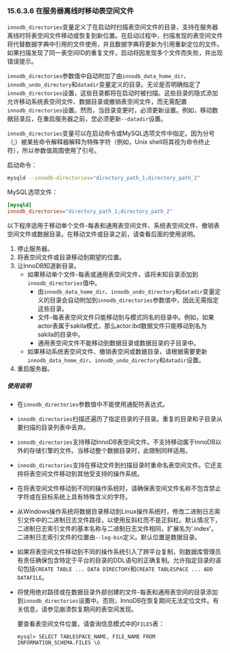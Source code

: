 ### 15.6.3.6 在服务器离线时移动表空间文件

`innodb_directories`变量定义了在启动时扫描表空间文件的目录，支持在服务器离线时将表空间文件移动或恢复到新位置。在启动过程中，扫描发现的表空间文件将代替数据字典中引用的文件使用，并且数据字典将更新为引用重新定位的文件。如果扫描发现了同一表空间ID的重复文件，启动将因发现多个文件而失败，并出现错误提示。

`innodb_directories`参数值中自动附加了由`innodb_data_home_dir`、`innodb_undo_directory`和`datadir`变量定义的目录。无论是否明确指定了`innodb_directories`设置，这些目录都将在启动时被扫描。这些目录的隐式添加允许移动系统表空间文件、数据目录或撤销表空间文件，而无需配置`innodb_directories`设置。然而，当目录变更时，必须更新设置。例如，移动数据目录后，在重启服务器之前，您必须更新`--datadir`设置。

`innodb_directories`变量可以在启动命令或MySQL选项文件中指定。因为分号（;）被某些命令解释器解释为特殊字符（例如，Unix shell将其视为命令终止符），所以参数值周围使用了引号。

启动命令：

```bash
mysqld --innodb-directories="directory_path_1;directory_path_2"
```

MySQL选项文件：

```ini
[mysqld]
innodb_directories="directory_path_1;directory_path_2"
```

以下程序适用于移动单个文件-每表和通用表空间文件、系统表空间文件、撤销表空间文件或数据目录。在移动文件或目录之前，请查看后面的使用说明。

1. 停止服务器。
2. 将表空间文件或目录移动到期望的位置。
3. 让InnoDB知道新目录。
   - 如果移动单个文件-每表或通用表空间文件，请将未知目录添加到`innodb_directories`值中。
     - 由`innodb_data_home_dir`、`innodb_undo_directory`和`datadir`变量定义的目录会自动附加到`innodb_directories`参数值中，因此无需指定这些目录。
     - 文件-每表表空间文件只能移动到与模式同名的目录中。例如，如果actor表属于sakila模式，那么actor.ibd数据文件只能移动到名为sakila的目录中。
     - 通用表空间文件不能移动到数据目录或数据目录的子目录中。
   - 如果移动系统表空间文件、撤销表空间或数据目录，请根据需要更新`innodb_data_home_dir`、`innodb_undo_directory`和`datadir`设置。
4. 重启服务器。

##### 使用说明

- 在`innodb_directories`参数值中不能使用通配符表达式。
- `innodb_directories`扫描还遍历了指定目录的子目录。重复的目录和子目录从要扫描的目录列表中丢弃。
- `innodb_directories`支持移动InnoDB表空间文件。不支持移动属于InnoDB以外的存储引擎的文件。当移动整个数据目录时，此限制同样适用。
- `innodb_directories`支持在移动文件到扫描目录时重命名表空间文件。它还支持将表空间文件移动到其他受支持的操作系统。
- 在将表空间文件移动到不同的操作系统时，请确保表空间文件名称不包含禁止字符或在目标系统上具有特殊含义的字符。

- 从Windows操作系统将数据目录移动到Linux操作系统时，修改二进制日志索引文件中的二进制日志文件路径，以使用反斜杠而不是正斜杠。默认情况下，二进制日志索引文件的基本名称与二进制日志文件相同，扩展名为'.index'。二进制日志索引文件的位置由`--log-bin`定义。默认位置是数据目录。

- 如果将表空间文件移动到不同的操作系统引入了跨平台复制，则数据库管理员有责任确保包含特定于平台的目录的DDL语句的正确复制。允许指定目录的语句包括`CREATE TABLE ... DATA DIRECTORY`和`CREATE TABLESPACE ... ADD DATAFILE`。

- 将使用绝对路径或在数据目录外部创建的文件-每表和通用表空间的目录添加到`innodb_directories`设置中。否则，InnoDB在恢复期间无法定位文件。有关信息，请参见崩溃恢复期间的表空间发现。

  要查看表空间文件位置，请查询信息模式中的`FILES`表：
  
  ```
  mysql> SELECT TABLESPACE_NAME, FILE_NAME FROM INFORMATION_SCHEMA.FILES \G
  ```
  
  
